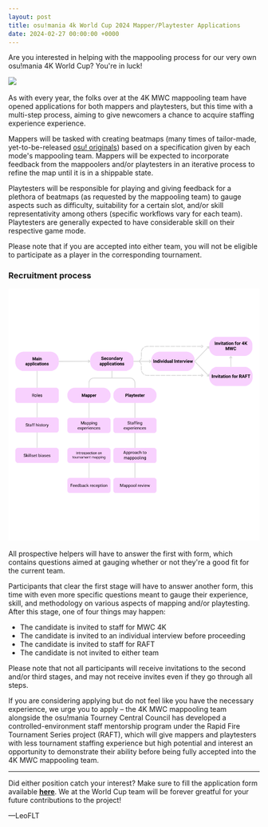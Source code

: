 ```yaml
---
layout: post
title: osu!mania 4k World Cup 2024 Mapper/Playtester Applications
date: 2024-02-27 00:00:00 +0000
---
```


Are you interested in helping with the mappooling process for our very own osu!mania 4K World Cup? You're in luck!

![](/wiki/shared/news/banners/OWC_Master_Logo.png)

As with every year, the folks over at the 4K MWC mappooling team have opened applications for both mappers and playtesters, but this time with a multi-step process, aiming to give newcomers a chance to acquire staffing experience experience.

Mappers will be tasked with creating beatmaps (many times of tailor-made, yet-to-be-released [osu! originals](/wiki/osu!_originals)) based on a specification given by each mode's mappooling team. Mappers will be expected to incorporate feedback from the mappoolers and/or playtesters in an iterative process to refine the map until it is in a shippable state.

Playtesters will be responsible for playing and giving feedback for a plethora of beatmaps (as requested by the mappooling team) to gauge aspects such as difficulty, suitability for a certain slot, and/or skill representativity among others (specific workflows vary for each team). Playtesters are generally expected to have considerable skill on their respective game mode.

Please note that if you are accepted into either team, you will not be eligible to participate as a player in the corresponding tournament.

### Recruitment process

![](/wiki/shared/news/2024-02-27-osumania-4k-world-cup-2024-mapperplaytester-applications/mwc4k2024-apps-flowchart.png)

All prospective helpers will have to answer the first with form, which contains questions aimed at gauging whether or not they're a good fit for the current team.

Participants that clear the first stage will have to answer another form, this time with even more specific questions meant to gauge their experience, skill, and methodology on various aspects of mapping and/or playtesting. After this stage, one of four things may happen:
  - The candidate is invited to staff for MWC 4K
  - The candidate is invited to an individual interview before proceeding
  - The candidate is invited to staff for RAFT
  - The candidate is not invited to either team

Please note that not all participants will receive invitations to the second and/or third stages, and may not receive invites even if they go through all steps. 


If you are considering applying but do not feel like you have the necessary experience, we urge you to apply – the 4K MWC mappooling team alongside the osu!mania Tourney Central Council has developed a controlled-environment staff mentorship program under the Rapid Fire Tournament Series project (RAFT), which will give mappers and playtesters with less tournament staffing experience but high potential and interest an opportunity to demonstrate their ability before being fully accepted into the 4K MWC mappooling team.

---

Did either position catch your interest? Make sure to fill the application form available **[here](https://forms.gle/3JK3BFb7ZQNWK8qP8)**. We at the World Cup team will be forever greatful for your future contributions to the project!

—LeoFLT
